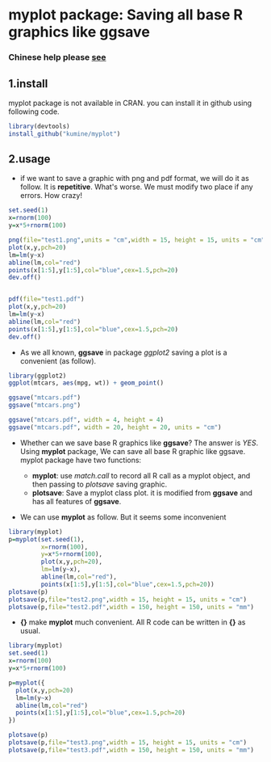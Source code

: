 # myplot package: Saving all base R graphics like ggsave


### Chinese help please [see](https://www.jianshu.com/p/e2219188f14e)


## 1.install

myplot package is not available in CRAN. you can install it in github using following code.


```r
library(devtools)
install_github("kumine/myplot")
```

## 2.usage

- if we want to save a graphic with png and pdf format, we will do it as follow. It is **repetitive**. What's worse. We must modify two place if any errors. How crazy!

```r
set.seed(1)
x=rnorm(100)
y=x*5+rnorm(100)

png(file="test1.png",units = "cm",width = 15, height = 15, units = "cm",res=300)
plot(x,y,pch=20)
lm=lm(y~x)
abline(lm,col="red")
points(x[1:5],y[1:5],col="blue",cex=1.5,pch=20)
dev.off()


pdf(file="test1.pdf")
plot(x,y,pch=20)
lm=lm(y~x)
abline(lm,col="red")
points(x[1:5],y[1:5],col="blue",cex=1.5,pch=20)
dev.off()
```

- As we all known, **ggsave** in package *ggplot2* saving a plot  is a convenient (as follow). 


```r
library(ggplot2)
ggplot(mtcars, aes(mpg, wt)) + geom_point()

ggsave("mtcars.pdf")
ggsave("mtcars.png")

ggsave("mtcars.pdf", width = 4, height = 4)
ggsave("mtcars.pdf", width = 20, height = 20, units = "cm")

```

- Whether can we save base R graphics like **ggsave**? The answer is *YES*. Using **myplot** package, We can save all base R graphic like ggsave. myplot package have two functions:

   - **myplot**:  use *match.call* to record all R call as a myplot object, and then passing to *plotsave* saving graphic.
   - **plotsave**: Save a myplot class plot. it is modified from **ggsave** and has all features of **ggsave**.

- We can use **myplot** as follow. But it seems some inconvenient

```r
library(myplot)
p=myplot(set.seed(1),
         x=rnorm(100),
         y=x*5+rnorm(100),
         plot(x,y,pch=20),
         lm=lm(y~x),
         abline(lm,col="red"),
         points(x[1:5],y[1:5],col="blue",cex=1.5,pch=20))
plotsave(p)
plotsave(p,file="test2.png",width = 15, height = 15, units = "cm")
plotsave(p,file="test2.pdf",width = 150, height = 150, units = "mm")
```

- **{}** make **myplot** much convenient. All R code can be written in **{}** as usual.


```r
library(myplot)
set.seed(1)
x=rnorm(100)
y=x*5+rnorm(100)

p=myplot({
  plot(x,y,pch=20)
  lm=lm(y~x)
  abline(lm,col="red")
  points(x[1:5],y[1:5],col="blue",cex=1.5,pch=20)
})

plotsave(p)
plotsave(p,file="test3.png",width = 15, height = 15, units = "cm")
plotsave(p,file="test3.pdf",width = 150, height = 150, units = "mm")

```




